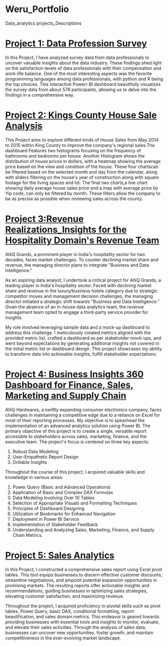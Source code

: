 # Weru_Portfolio

Data_analytics projects_Descriptions

# [Project 1: Data Profession Survey](https://app.powerbi.com/view?r=eyJrIjoiYjM2YTYzYTMtYWRjMS00Njk4LTkxODgtZjFiYzk0Nzg1Nzg2IiwidCI6ImRmODY3OWNkLWE4MGUtNDVkOC05OWFjLWM4M2VkN2ZmOTVhMCJ9)

In this Project, I have analyzed survey data from data professionals to uncover valuable insights about the data industry. These findings shed light on the satisfaction levels of data professionals with their compensation and work-life balance. One of the most interesting aspects was the favorite programming languages among data professionals, with python and R being the top choices. This Interactive Powerr BI dashboard beautifully visualizes the survey data from about 578 participants, allowing us to delve into the findings in a comprehensive way. 

# [Project 2: Kings County House Sale Analysis](https://public.tableau.com/app/profile/kelvin.weru/viz/TableauProject1_KINGSCOUNTYHOUSESALES/KingCountyHouseSales?publish=yes)
This Project aims to explore different kinds of House Sales from May 2014 to 2015 within King County to improve the company's regional sales.The dashboard Features two histograms focusing on the frequency of bathrooms and bedrooms per house. Another Histogram shows the distribution of house prices in dollars, with a heatmap showing the average price based on the view and condition of the house. These four chartscan be filtered based on the selected month and day from the calendar, along with sliders filtering on the house's year of construction along with square footage for the living spaces and lot. The final two charts,a line chart showing daily average house sales price and a map with average price by Yip code, can only be filtered by month. These filters allow the company to be as precise as possible when reviewing sales across the county.

# [Project 3:Revenue Realizations_Insights for the Hospitality Domain's Revenue Team](https://app.powerbi.com/view?r=eyJrIjoiNzE1OTQwNmQtOTNlYy00ODFmLWJiNmItMWYwNjkwMDc0ZWYxIiwidCI6ImM2ZTU0OWIzLTVmNDUtNDAzMi1hYWU5LWQ0MjQ0ZGM1YjJjNCJ9)

AtliQ Grands, a prominent player in India's hospitality sector for two decades, faces market challenges. To counter declining market share and revenue, the managing director plans to integrate "Business and Data Intelligence."

As an aspiring data analyst, I undertook a critical project for AtliQ Grands, a leading player in India's hospitality sector. Faced with declining market share and revenue in the luxury/business hotels category due to strategic competitor moves and management decision challenges, the managing director initiated a strategic shift towards "Business and Data Intelligence." Given the absence of an in-house data analytics team, the revenue management team opted to engage a third-party service provider for insights.

My role involved leveraging sample data and a mock-up dashboard to address this challenge. I meticulously created metrics aligned with the provided metric list, crafted a dashboard as per stakeholder mock-ups, and went beyond expectations by generating additional insights not covered in the initial metric list or dashboard design. This project showcases my ability to transform data into actionable insights, fulfill stakeholder expectations.

# [Project 4: Business Insights 360 Dashboard for Finance, Sales, Marketing and Supply Chain](https://app.powerbi.com/view?r=eyJrIjoiM2Y4ZGI2ZmQtZjgyOS00YWZlLTkxYjItODIzNzgxOGY0MTEyIiwidCI6ImM2ZTU0OWIzLTVmNDUtNDAzMi1hYWU5LWQ0MjQ0ZGM1YjJjNCJ9)

AtliQ Hardwares, a swiftly expanding consumer electronics company, faces challenges in maintaining a competitive edge due to a reliance on Excel for most of their reporting processes. My objective is to spearhead the implementation of an advanced analytics solution using Power BI.
The primary objective of this project is to create a single, versatile report accessible to stakeholders across sales, marketing, finance, and the executive team. The project's focus is centered on three key aspects:

1. Robust Data Modeling
2. User-Empathetic Report Design
3. Drillable Insights

Throughout the course of this project, I acquired valuable skills and knowledge in various areas:

1. Power Query (Basic and Advanced Operations)
2. Application of Basic and Complex DAX Formulas
3. Data Modeling Involving Over 10 Tables
4. Selection of Appropriate Visuals and Formatting Techniques
5. Principles of Dashboard Designing
6. Utilization of Bookmarks for Enhanced Navigation
7. Deployment in Power BI Service
8. Implementation of Stakeholder Feedback
9. Understanding and Analyzing Sales, Marketing, Finance, and Supply Chain Metrics.

# [Project 5: Sales Analytics]()

In this Project, I constructed a comprehensive sales report using Excel pivot tables. This tool equips businesses to discern effective customer discounts, streamline negotiations, and pinpoint potential expansion opportunities in promising markets. The resulting reports offer actionable insights and recommendations, guiding businesses in optimizing sales strategies, elevating customer satisfaction, and maximizing revenue.

Throughout the project, I acquired proficiency in pivotal skills such as pivot tables, Power Query, basic DAX, conditional formatting, report beautification, and sales domain metrics. This endeavor is geared towards providing businesses with essential tools and insights to monitor, evaluate, and elevate their sales activities. Through the analysis of sales data, businesses can uncover new opportunities, foster growth, and maintain competitiveness in the ever-evolving market landscape.
